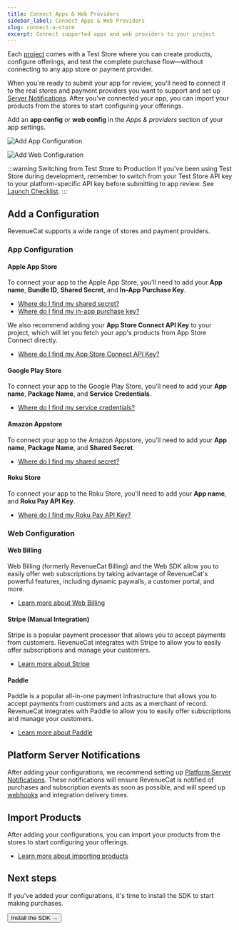 ```yaml
---
title: Connect Apps & Web Providers
sidebar_label: Connect Apps & Web Providers
slug: connect-a-store
excerpt: Connect supported apps and web providers to your project
---
```


Each [project](/projects/overview) comes with a Test Store where you can create products, configure offerings, and test the complete purchase flow—without connecting to any app store or payment provider.

When you're ready to submit your app for review, you'll need to connect it to the real stores and payment providers you want to support and set up [Server Notifications](/platform-resources/server-notifications). After you've connected your app, you can import your products from the stores to start configuring your offerings.

Add an **app config** or **web config** in the _Apps & providers_ section of your app settings.

![Add App Configuration](/docs_images/projects/add-app-platform.png)

![Add Web Configuration](/docs_images/projects/add-web-platform.png)

:::warning Switching from Test Store to Production
If you've been using Test Store during development, remember to switch from your Test Store API key to your platform-specific API key before submitting to app review. See [Launch Checklist](/test-and-launch/launch-checklist).
:::

## Add a Configuration

RevenueCat supports a wide range of stores and payment providers.

### App Configuration

#### Apple App Store

To connect your app to the Apple App Store, you'll need to add your **App name**, **Bundle ID**, **Shared Secret**, and **In-App Purchase Key**.

- [Where do I find my shared secret?](/service-credentials/itunesconnect-app-specific-shared-secret)
- [Where do I find my in-app purchase key?](/service-credentials/itunesconnect-app-specific-shared-secret/in-app-purchase-key-configuration)

We also recommend adding your **App Store Connect API Key** to your project, which will let you fetch your app's products from App Store Connect directly.

- [Where do I find my App Store Connect API Key?](/service-credentials/itunesconnect-app-specific-shared-secret/app-store-connect-api-key-configuration)

#### Google Play Store

To connect your app to the Google Play Store, you'll need to add your **App name**, **Package Name**, and **Service Credentials**.

- [Where do I find my service credentials?](/service-credentials/creating-play-service-credentials)

#### Amazon Appstore

To connect your app to the Amazon Appstore, you'll need to add your **App name**, **Package Name**, and **Shared Secret**.

- [Where do I find my shared secret?](/service-credentials/amazon-appstore-credentials)

#### Roku Store

To connect your app to the Roku Store, you'll need to add your **App name**, and **Roku Pay API Key**.

- [Where do I find my Roku Pay API Key?](/service-credentials/roku-credentials)

### Web Configuration

#### Web Billing

Web Billing (formerly RevenueCat Billing) and the Web SDK allow you to easily offer web subscriptions by taking advantage of RevenueCat's powerful features, including dynamic paywalls, a customer portal, and more.

- [Learn more about Web Billing](/web/web-billing/overview)

#### Stripe (Manual Integration)

Stripe is a popular payment processor that allows you to accept payments from customers. RevenueCat integrates with Stripe to allow you to easily offer subscriptions and manage your customers.

- [Learn more about Stripe](/web/integrations/stripe)

#### Paddle

Paddle is a popular all-in-one payment infrastructure that allows you to accept payments from customers and acts as a merchant of record. RevenueCat integrates with Paddle to allow you to easily offer subscriptions and manage your customers.

- [Learn more about Paddle](/web/integrations/paddle)

## Platform Server Notifications

After adding your configurations, we recommend setting up [Platform Server Notifications](/platform-resources/server-notifications). These notifications will ensure RevenueCat is notified of purchases and subscription events as soon as possible, and will speed up [webhooks](/integrations/webhooks) and integration delivery times.

## Import Products

After adding your configurations, you can import your products from the stores to start configuring your offerings.

- [Learn more about importing products](/offerings/products-overview)

## Next steps

If you've added your configurations, it's time to install the SDK to start making purchases.

<Button href="/docs/getting-started/installation">Install the SDK →</Button>
